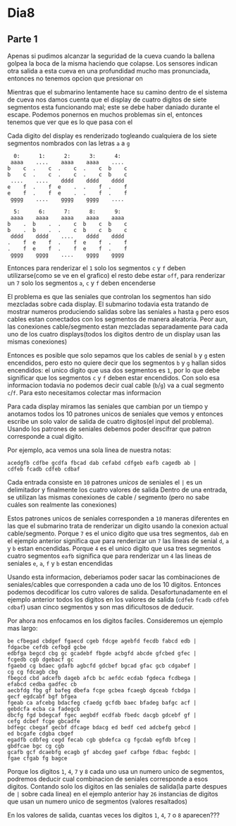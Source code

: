# Dia8

## Parte 1

Apenas si pudimos alcanzar la seguridad de la cueva cuando la ballena golpea la
boca de la misma haciendo que colapse. Los sensores indican otra salida a esta
cueva en una profundidad mucho mas pronunciada, entonces no tenemos opcion que
presionar on

Mientras que el submarino lentamente hace su camino dentro de el sistema de
cueva nos damos cuenta que el display de cuatro digitos de siete segmentos esta
funcionando mal; este se debe haber daniado durante el escape. Podemos ponernos
en muchos problemas sin el, entonces tenemos que ver que es lo que pasa con el

Cada digito del display es renderizado togleando cualquiera de los siete
segmentos nombrados con las letras `a` a `g`

```text
  0:      1:      2:      3:      4:
 aaaa    ....    aaaa    aaaa    ....
b    c  .    c  .    c  .    c  b    c
b    c  .    c  .    c  .    c  b    c
 ....    ....    dddd    dddd    dddd
e    f  .    f  e    .  .    f  .    f
e    f  .    f  e    .  .    f  .    f
 gggg    ....    gggg    gggg    ....

  5:      6:      7:      8:      9:
 aaaa    aaaa    aaaa    aaaa    aaaa
b    .  b    .  .    c  b    c  b    c
b    .  b    .  .    c  b    c  b    c
 dddd    dddd    ....    dddd    dddd
.    f  e    f  .    f  e    f  .    f
.    f  e    f  .    f  e    f  .    f
 gggg    gggg    ....    gggg    gggg
 ```
Entonces para renderizar el `1` solo los segmentos `c` y `f` deben
utilizarse(como se ve en el grafico) el resto debe estar `off`, para renderizar
un `7` solo los segmentos `a`, `c` y `f` deben encenderse

El problema es que las seniales que controlan los segmentos han sido mezcladas
sobre cada display. El submarino todavia esta tratando de mostrar numeros
produciendo salidas sobre las seniales `a` hasta `g` pero esos cables estan
conectados con los segmentos de manera aleatoria. Peor aun, las conexiones
cable/segmento estan mezcladas separadamente para cada uno de los cuatro
displays(todos los digitos dentro de un display usan las mismas conexiones)

Entonces es posible que solo sepamos que los cables de senial `b` y `g` esten
encendidos, pero esto no quiere decir que los segmentos `b` y `g` hallan sidos
encendidos: el unico digito que usa dos segmentos es `1`, por lo que debe
significar que los segmentos `c` y `f` deben estar encendidos. Con solo esa
informacion todavia no podemos decir cual cable (`b`/`g`) va a cual segmento
`c`/`f`. Para esto necesitamos colectar mas informacion

Para cada display miramos las seniales que cambian por un tiempo y anotamos
todos los 10 patrones unicos de seniales que vemos y entonces escribe un solo
valor de salida de cuatro digitos(el input del problema). Usando los patrones de
seniales debemos poder descifrar que patron corresponde a cual digito.

Por ejemplo, aca vemos una sola linea de nuestra notas:

```text
acedgfb cdfbe gcdfa fbcad dab cefabd cdfgeb eafb cagedb ab |
cdfeb fcadb cdfeb cdbaf
```

Cada entrada consiste en `10` patrones *unicos* de seniales el `|` es un
delimitador y finalmente los cuatro valores de salida
Dentro de una entrada, se utilizan las mismas conexiones de cable / segmento
(pero no sabe cuáles son realmente las conexiones)

Estos patrones unicos de seniales corresponden a `10` maneras diferentes en las
que el submarino trata de renderizar un digito usando la conexion
actual cable/segmento. Porque `7` es el unico digito que usa tres segmentos,
`dab` en el ejemplo anterior significa que para renderizar un `7` las lineas de
senial `d`, `a` y `b` estan encendidas. Porque `4` es el unico digito que usa
tres segmentos cuatro segmentos `eafb` significa que para renderizar un `4` las
lineas de seniales `e`, `a`, `f` y `b` estan encendidas

Usando esta informacion, deberiamos poder sacar las combinaciones de
seniales/cables que corresponden a cada uno de los 10 digitos. Entonces podemos
decodificar los cutro valores de salida. Desafortunadamente en el ejemplo
anterior todos los digitos en los valores de salida (`cdfeb` `fcadb` `cdfeb`
`cdbaf`) usan cinco segmentos y son mas dificultosos de deducir.

Por ahora nos enfocamos en los digitos faciles. Consideremos un ejemplo mas
largo:

```text
be cfbegad cbdgef fgaecd cgeb fdcge agebfd fecdb fabcd edb |
fdgacbe cefdb cefbgd gcbe
edbfga begcd cbg gc gcadebf fbgde acbgfd abcde gfcbed gfec |
fcgedb cgb dgebacf gc
fgaebd cg bdaec gdafb agbcfd gdcbef bgcad gfac gcb cdgabef |
cg cg fdcagb cbg
fbegcd cbd adcefb dageb afcb bc aefdc ecdab fgdeca fcdbega |
efabcd cedba gadfec cb
aecbfdg fbg gf bafeg dbefa fcge gcbea fcaegb dgceab fcbdga |
gecf egdcabf bgf bfgea
fgeab ca afcebg bdacfeg cfaedg gcfdb baec bfadeg bafgc acf |
gebdcfa ecba ca fadegcb
dbcfg fgd bdegcaf fgec aegbdf ecdfab fbedc dacgb gdcebf gf |
cefg dcbef fcge gbcadfe
bdfegc cbegaf gecbf dfcage bdacg ed bedf ced adcbefg gebcd |
ed bcgafe cdgba cbgef
egadfb cdbfeg cegd fecab cgb gbdefca cg fgcdab egfdb bfceg |
gbdfcae bgc cg cgb
gcafb gcf dcaebfg ecagb gf abcdeg gaef cafbge fdbac fegbdc |
fgae cfgab fg bagce
```

Porque los digitos `1`, `4`, `7` y `8` cada uno usa un numero unico de
segmentos, podremos deducir cual combinacion de seniales corresponde a esos
digitos. Contando solo los digitos en las seniales de salida(la parte despues de
`|` sobre cada linea) en el ejemplo anterior hay `26` instancias de digitos que
usan un numero unico de segmentos (valores resaltados)

En los valores de salida, cuantas veces los digitos `1`, `4`, `7` o `8`
aparecen???
